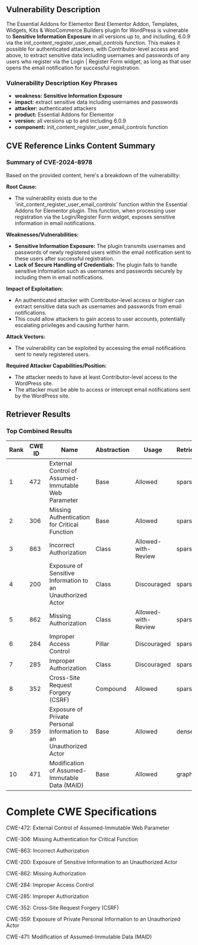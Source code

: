 ## Vulnerability Description
The Essential Addons for Elementor Best Elementor Addon, Templates, Widgets, Kits & WooCommerce Builders plugin for WordPress is vulnerable to **Sensitive Information Exposure** in all versions up to, and including, 6.0.9 via the init_content_register_user_email_controls function. This makes it possible for authenticated attackers, with Contributor-level access and above, to extract sensitive data including usernames and passwords of any users who register via the Login | Register Form widget, as long as that user opens the email notification for successful registration.

### Vulnerability Description Key Phrases
- **weakness:** **Sensitive Information Exposure**
- **impact:** extract sensitive data including usernames and passwords
- **attacker:** authenticated attackers
- **product:** Essential Addons for Elementor
- **version:** all versions up to and including 6.0.9
- **component:** init_content_register_user_email_controls function

## CVE Reference Links Content Summary
### Summary of CVE-2024-8978

Based on the provided content, here's a breakdown of the vulnerability:

**Root Cause:**
- The vulnerability exists due to the 'init\_content\_register_user_email_controls' function within the Essential Addons for Elementor plugin. This function, when processing user registration via the Login/Register Form widget, exposes sensitive information in email notifications.

**Weaknesses/Vulnerabilities:**
- **Sensitive Information Exposure:** The plugin transmits usernames and passwords of newly registered users within the email notification sent to these users after successful registration.
-  **Lack of Secure Handling of Credentials:**  The plugin fails to handle sensitive information such as usernames and passwords securely by including them in email notifications.

**Impact of Exploitation:**
- An authenticated attacker with Contributor-level access or higher can extract sensitive data such as usernames and passwords from email notifications.
- This could allow attackers to gain access to user accounts, potentially escalating privileges and causing further harm.

**Attack Vectors:**
- The vulnerability can be exploited by accessing the email notifications sent to newly registered users.

**Required Attacker Capabilities/Position:**
- The attacker needs to have at least Contributor-level access to the WordPress site.
- The attacker must be able to access or intercept email notifications sent by the WordPress site.

## Retriever Results

### Top Combined Results

| Rank | CWE ID | Name | Abstraction | Usage  | Retrievers | Individual Scores |
|------|--------|------|-------------|-------|------------|-------------------|
| 1 | 472 | External Control of Assumed-Immutable Web Parameter | Base | Allowed | sparse | 0.415 |
| 2 | 306 | Missing Authentication for Critical Function | Base | Allowed | sparse | 0.401 |
| 3 | 863 | Incorrect Authorization | Class | Allowed-with-Review | sparse | 0.401 |
| 4 | 200 | Exposure of Sensitive Information to an Unauthorized Actor | Class | Discouraged | sparse | 0.398 |
| 5 | 862 | Missing Authorization | Class | Allowed-with-Review | sparse | 0.397 |
| 6 | 284 | Improper Access Control | Pillar | Discouraged | sparse | 0.395 |
| 7 | 285 | Improper Authorization | Class | Discouraged | sparse | 0.395 |
| 8 | 352 | Cross-Site Request Forgery (CSRF) | Compound | Allowed | sparse | 0.394 |
| 9 | 359 | Exposure of Private Personal Information to an Unauthorized Actor | Base | Allowed | dense | 0.502 |
| 10 | 471 | Modification of Assumed-Immutable Data (MAID) | Base | Allowed | graph | 0.003 |



# Complete CWE Specifications

CWE-472: External Control of Assumed-Immutable Web Parameter

CWE-306: Missing Authentication for Critical Function

CWE-863: Incorrect Authorization

CWE-200: Exposure of Sensitive Information to an Unauthorized Actor

CWE-862: Missing Authorization

CWE-284: Improper Access Control

CWE-285: Improper Authorization

CWE-352: Cross-Site Request Forgery (CSRF)

CWE-359: Exposure of Private Personal Information to an Unauthorized Actor

CWE-471: Modification of Assumed-Immutable Data (MAID)